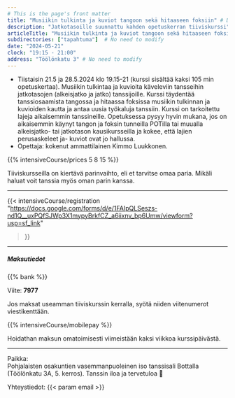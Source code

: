 ```yaml
---
# This is the page's front matter
title: "Musiikin tulkinta ja kuviot tangoon sekä hitaaseen foksiin" # Displayed on home page
description: "Jatkotasoille suunnattu kahden opetuskerran tiiviskurssi" # Displayed on home page
articleTitle: "Musiikin tulkinta ja kuviot tangoon sekä hitaaseen foksiin - Jatkotasojen tiiviskurssi"
subdirectories: ["tapahtuma"]  # No need to modify
date: "2024-05-21"
clock: "19:15 - 21:00"
address: "Töölönkatu 3" # No need to modify
---
```


- Tiistaisin 21.5 ja 28.5.2024 klo 19.15-21 (kurssi sisältää kaksi 105 min opetuskertaa).
Musiikin tulkintaa ja kuvioita käveleviin tansseihin jatkotasojen (alkeisjatko ja jatko) tanssijoille. Kurssi täydentää tanssiosaamista tangossa ja hitaassa foksissa musiikin tulkinnan ja kuvioiden kautta ja antaa uusia työkaluja tanssiin. Kurssi on tarkoitettu lajeja aikaisemmin tanssineille. Opetuksessa pysyy hyvin mukana, jos on aikaisemmin käynyt tangon ja foksin tunneilla POTilla tai muualla alkeisjatko- tai jatkotason kausikursseilla ja kokee, että lajien perusaskeleet ja- kuviot ovat jo hallussa.
- Opettaja: kokenut ammattilainen Kimmo Luukkonen.
<!-- Enter the pricesm separated by a space, in this order:
osakuntalainen opiskelija muut -->
{{% intensiveCourse/prices
  5 8 15
%}}

Tiiviskursseilla on kiertävä parinvaihto, eli et tarvitse omaa paria.
Mikäli haluat voit tanssia myös oman parin kanssa.

---
{{< intensiveCourse/registration
  "https://docs.google.com/forms/d/e/1FAIpQLSeszs-nd1Q__uxPQfSJWp3X1mypyBrkfCZ_a6iixnv_bp6Umw/viewform?usp=sf_link"
>}}

---
##### Maksutiedot

{{% bank %}}
<!-- UPDATE reference number(s) -->
Viite: **7977**  

Jos maksat useamman tiiviskurssin kerralla, syötä niiden viitenumerot viestikenttään.

{{% intensiveCourse/mobilepay %}}

Hoidathan maksun omatoimisesti viimeistään kaksi viikkoa kurssipäivästä.

---
Paikka:  
Pohjalaisten osakuntien vasemmanpuoleinen iso tanssisali Bottalla (Töölönkatu 3A, 5. kerros). Tanssin iloa ja tervetuloa 🙂

Yhteystiedot: {{< param email >}}
